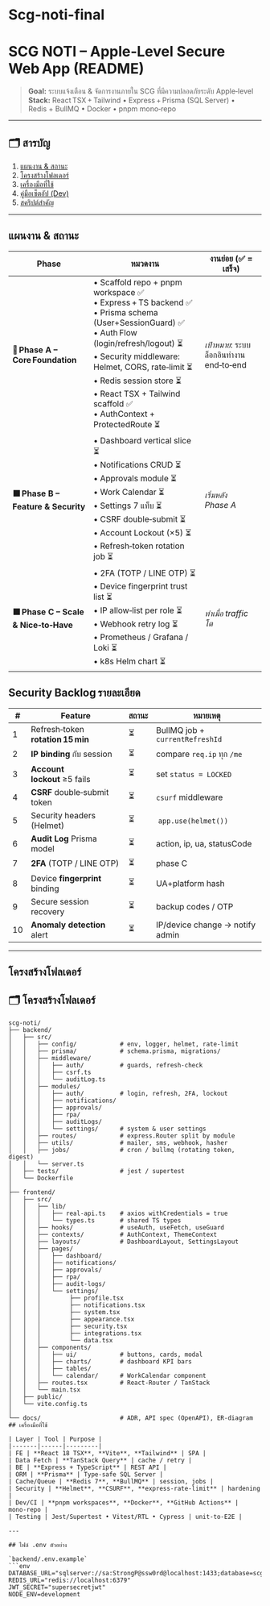# Scg-noti-final
# SCG NOTI – Apple‑Level Secure Web App (README)

> **Goal:** ระบบแจ้งเตือน & จัดการงานภายใน SCG ที่มีความปลอดภัยระดับ Apple‑level\
> **Stack:** React TSX + Tailwind • Express + Prisma (SQL Server) • Redis + BullMQ • Docker • pnpm mono‑repo

---

## 🗂️ สารบัญ
1. [แผนงาน & สถานะ](#แผนงาน--สถานะ)
2. [โครงสร้างโฟลเดอร์](#โครงสร้างโฟลเดอร์)
3. [เครื่องมือที่ใช้](#เครื่องมือที่ใช้)
4. [คู่มือเซ็ตอัป (Dev)](#คู่มือเซ็ตอัป-dev)
5. [สคริปต์สำคัญ](#สคริปต์สำคัญ)

---

## แผนงาน & สถานะ

| Phase | หมวดงาน | งานย่อย (✅ = เสร็จ) |
|-------|---------|-----------------------|
| **🚀 Phase A – Core Foundation** | • Scaffold repo + pnpm workspace ✅<br>• Express + TS backend ✅<br>• Prisma schema (User+SessionGuard) ✅<br>• Auth Flow (login/refresh/logout) ⏳<br>• Security middleware: Helmet, CORS, rate‑limit ⏳<br>• Redis session store ⏳<br>• React TSX + Tailwind scaffold ✅<br>• AuthContext + ProtectedRoute ⏳ | *เป้าหมาย*: ระบบล็อกอินทำงาน end‑to‑end |
| **🟧 Phase B – Feature & Security** | • Dashboard vertical slice ⏳<br>• Notifications CRUD ⏳<br>• Approvals module ⏳<br>• Work Calendar ⏳<br>• Settings 7 แท็บ ⏳<br>• CSRF double‑submit ⏳<br>• Account Lockout (×5) ⏳<br>• Refresh‑token rotation job ⏳ | *เริ่มหลัง Phase A* |
| **🟩 Phase C – Scale & Nice‑to‑Have** | • 2FA (TOTP / LINE OTP) ⏳<br>• Device fingerprint trust list ⏳<br>• IP allow‑list per role ⏳<br>• Webhook retry log ⏳<br>• Prometheus / Grafana / Loki ⏳<br>• k8s Helm chart ⏳ | *ทำเมื่อ traffic โต* |


## Security Backlog รายละเอียด

| # | Feature | สถานะ | หมายเหตุ |
|---|---------|-------|----------|
| 1 | Refresh‑token **rotation 15 min** | ⏳ | BullMQ job + `currentRefreshId` |
| 2 | **IP binding** กับ session | ⏳ | compare `req.ip` ทุก `/me` |
| 3 | **Account lockout** ≥5 fails | ⏳ | set `status = LOCKED` |
| 4 | **CSRF** double‑submit token | ⏳ | `csurf` middleware |
| 5 | Security headers (Helmet) | ⏳ | `app.use(helmet())` |
| 6 | **Audit Log** Prisma model | ⏳ | action, ip, ua, statusCode |
| 7 | **2FA** (TOTP / LINE OTP) | ⏳ | phase C |
| 8 | Device **fingerprint** binding | ⏳ | UA+platform hash |
| 9 | Secure session recovery | ⏳ | backup codes / OTP |
| 10| **Anomaly detection** alert | ⏳ | IP/device change → notify admin |

---

## โครงสร้างโฟลเดอร์

## 🗂️ โครงสร้างโฟลเดอร์

```text
scg-noti/
├── backend/
│   ├── src/
│   │   ├── config/            # env, logger, helmet, rate‑limit
│   │   ├── prisma/            # schema.prisma, migrations/
│   │   ├── middleware/
│   │   │   ├── auth/          # guards, refresh‑check
│   │   │   ├── csrf.ts
│   │   │   └── auditLog.ts
│   │   ├── modules/
│   │   │   ├── auth/          # login, refresh, 2FA, lockout
│   │   │   ├── notifications/
│   │   │   ├── approvals/
│   │   │   ├── rpa/
│   │   │   ├── auditLogs/
│   │   │   └── settings/      # system & user settings
│   │   ├── routes/            # express.Router split by module
│   │   ├── utils/             # mailer, sms, webhook, hasher
│   │   ├── jobs/              # cron / bullmq (rotating token, digest)
│   │   └── server.ts
│   ├── tests/                 # jest / supertest
│   └── Dockerfile
│
├── frontend/
│   ├── src/
│   │   ├── lib/
│   │   │   ├── real-api.ts    # axios withCredentials = true
│   │   │   └── types.ts       # shared TS types
│   │   ├── hooks/             # useAuth, useFetch, useGuard
│   │   ├── contexts/          # AuthContext, ThemeContext
│   │   ├── layouts/           # DashboardLayout, SettingsLayout
│   │   ├── pages/
│   │   │   ├── dashboard/
│   │   │   ├── notifications/
│   │   │   ├── approvals/
│   │   │   ├── rpa/
│   │   │   ├── audit-logs/
│   │   │   └── settings/
│   │   │        ├── profile.tsx
│   │   │        ├── notifications.tsx
│   │   │        ├── system.tsx
│   │   │        ├── appearance.tsx
│   │   │        ├── security.tsx
│   │   │        ├── integrations.tsx
│   │   │        └── data.tsx
│   │   ├── components/
│   │   │   ├── ui/            # buttons, cards, modal
│   │   │   ├── charts/        # dashboard KPI bars
│   │   │   ├── tables/
│   │   │   └── calendar/      # WorkCalendar component
│   │   ├── routes.tsx         # React‑Router / TanStack
│   │   └── main.tsx
│   ├── public/
│   └── vite.config.ts
│
└── docs/                      # ADR, API spec (OpenAPI), ER‑diagram
## เครื่องมือที่ใช้

| Layer | Tool | Purpose |
|-------|------|---------|
| FE | **React 18 TSX**, **Vite**, **Tailwind** | SPA |
| Data Fetch | **TanStack Query** | cache / retry |
| BE | **Express + TypeScript** | REST API |
| ORM | **Prisma** | Type‑safe SQL Server |
| Cache/Queue | **Redis 7**, **BullMQ** | session, jobs |
| Security | **Helmet**, **CSURF**, **express‑rate‑limit** | hardening |
| Dev/CI | **pnpm workspaces**, **Docker**, **GitHub Actions** | mono‑repo |
| Testing | Jest/Supertest • Vitest/RTL • Cypress | unit‑to‑E2E |

---

## ไฟล์ .env ตัวอย่าง

`backend/.env.example`
```env
DATABASE_URL="sqlserver://sa:StrongP@ssw0rd@localhost:1433;database=scgnoti;encrypt=true"
REDIS_URL="redis://localhost:6379"
JWT_SECRET="supersecretjwt"
NODE_ENV=development








